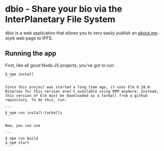 # dbio - Share your bio via the InterPlanetary File System

dbio is a web application that allows you to very easily publish an [about.me](https://about.me)-style web page to IPFS.

## Running the app

First, like all good Node.JS projects, you've got to run:

````
$ npm install
```

Since this project was started a long time ago, it uses Elm 0.18.0. Binaries for this version aren't available using NPM anymore. Instead, this version of Elm must be downloaded as a tarball from a github repository. To do this, run:

```
$ npm run install-tarballs
```

Now, you can use

```
$ npm run build
$ npm start
```
